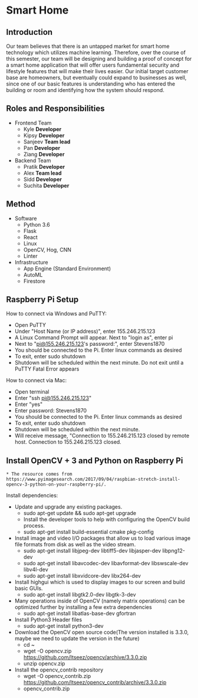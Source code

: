 # Smart Home
## Introduction

Our team believes that there is an untapped market for smart home technology which utilizes machine learning. Therefore, over the course of this semester, our team will be designing and building a proof of concept for a smart home application that will offer users fundamental security and lifestyle features that will make their lives easier. Our initial target customer base are homeowners, but eventually could expand to businesses as well, since one of our basic features is understanding who has entered the building or room and identifying how the system should respond.

## Roles and Responsibilities
* Frontend Team
    * Kyle **Developer**
    * Kipsy **Developer**
    * Sanjeev **Team lead**
    * Pan **Developer**
    * Ziang **Developer**
* Backend Team
    * Pratik **Developer**
    * Alex **Team lead**
    * Sidd **Developer**
    * Suchita **Developer**

## Method
* Software
    * Python 3.6
    * Flask
    * React
    * Linux
    * OpenCV, Hog, CNN
    * Linter
* Infrastructure
    * App Engine (Standard Environment)
    * AutoML
    * Firestore
    
## Raspberry Pi Setup

How to connect via Windows and PuTTY:
   * Open PuTTY
   * Under "Host Name (or IP address)", enter 155.246.215.123
   * A Linux Command Prompt will appear. Next to "login as", enter pi
   * Next to "pi@155.246.215.123's password:", enter Stevens1870
   * You should be connected to the Pi. Enter linux commands as desired
   * To exit, enter sudo shutdown
   * Shutdown will be scheduled within the next minute. Do not exit until a PuTTY Fatal Error appears

How to connect via Mac:
   * Open terminal
   * Enter "ssh pi@155.246.215.123"
   * Enter "yes"
   * Enter password: Stevens1870
   * You should be connected to the Pi. Enter linux commands as desired
   * To exit, enter sudo shutdown
   * Shutdown will be scheduled within the next minute.
   * Will receive message, "Connection to 155.246.215.123 closed by remote host. Connection to 155.246.215.123   closed.

## Install OpenCV + 3 and Python on Raspberry Pi
    * The resource comes from https://www.pyimagesearch.com/2017/09/04/raspbian-stretch-install-opencv-3-python-on-your-raspberry-pi/.
Install dependencies:
* Update and upgrade any existing packages.    
	* sudo apt-get update && sudo apt-get upgrade
	* Install the developer tools to help with configuring the OpenCV build process.    
	* sudo apt-get install build-essential cmake pkg-config
* Install image and video I/O packages that allow us to load various image file formats from disk as well as the video stream.
	* sudo apt-get install libjpeg-dev libtiff5-dev libjasper-dev libpng12-dev
	* sudo apt-get install libavcodec-dev libavformat-dev libswscale-dev libv4l-dev
	* sudo apt-get install libxvidcore-dev libx264-dev
* Install highgui which is used to display images to our screen and build basic GUIs.
	* sudo apt-get install libgtk2.0-dev libgtk-3-dev
* Many operations inside of OpenCV (namely matrix operations) can be optimized further by installing a few extra dependencies
	* sudo apt-get install libatlas-base-dev gfortran
* Install Python3 Header files
	* sudo apt-get install python3-dev
* Download the OpenCV open source code(The version installed is 3.3.0, maybe we need to update the version in the future)
	* cd ~
	* wget -O opencv.zip https://github.com/Itseez/opencv/archive/3.3.0.zip
	* unzip opencv.zip
* Install the opencv_contrib repository
	* wget -O opencv_contrib.zip https://github.com/Itseez/opencv_contrib/archive/3.3.0.zip
	* opencv_contrib.zip
     
